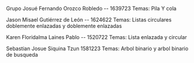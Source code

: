 Grupo 
Josué Fernando Orozco Robledo -- 1639723
Temas: Pila Y cola

Jason Misael Gutiérrez de León -- 1624622
Temas: Listas circulares doblemente enlazadas y doblemente enlazadas

Karen Floridalma Laines Pablo -- 1520722
Temas: Lista enlazada y circular

Sebastian Josue Siquina Tzun 1581223
Temas: Arbol binario y arbol binario de busqueda
